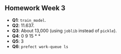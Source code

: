 ## Homework Week 3

* **Q1**: `train_model`.
* **Q2**:  11.637.
* **Q3**:  About 13,000 (using `joblib` instead of `pickle`).
* **Q4**:  0 9 15 * *
* **Q5**:  3
* **Q6**:  `prefect work-queue ls`
